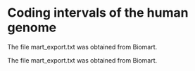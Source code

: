 # Coding intervals of the human genome

The file mart_export.txt was obtained from Biomart.

The file mart_export.txt was obtained from Biomart.
